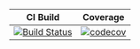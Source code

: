 | CI Build      | Coverage      | 
|:-------------:|:-------------:|
[![Build Status](https://travis-ci.org/miko94/SimpleSpringBootRestApi.svg?branch=master)](https://travis-ci.org/miko94/SimpleSpringBootRestApi) | [![codecov](https://codecov.io/gh/miko94/SimpleSpringBootRestApi/branch/master/graph/badge.svg)](https://codecov.io/gh/miko94/SimpleSpringBootRestApi) |  


